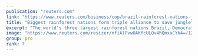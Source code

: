```yaml
---
publication: "reuters.com"
link: "https://www.reuters.com/business/cop/brazil-rainforest-nations-join-forces-save-jungle-2022-11-14/"
title: "Biggest rainforest nations form triple alliance to save jungle"
excerpt: "The world's three largest rainforest nations Brazil, Democratic Republic of Congo and Indonesia on Monday formally launched a partnership to cooperate on forest preservation after a decade of on-off t"
image: "https://www.reuters.com/resizer/nfiAlFvwOAKfcULQv4hQmxaCYk4=/1200x628/smart/filters:quality(80)/cloudfront-us-east-2.images.arcpublishing.com/reuters/SFPTL667QZMAHLFHN7NK2UWBX4.jpg"
group: pro
rank: 7
---
```

